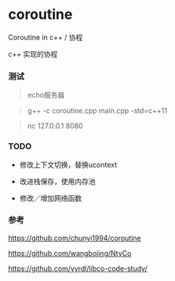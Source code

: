 # coroutine
Coroutine in c++ / 协程

c++ 实现的协程

### 测试 

> echo服务器 

> g++ -c coroutine.cpp main.cpp -std=c++11

> nc 127.0.0.1 8080

### TODO

- 修改上下文切换，替换ucontext

- 改进栈保存，使用内存池

- 修改／增加网络函数


### 参考

https://github.com/chunyi1994/coroutine 

https://github.com/wangbojing/NtyCo

https://github.com/yyrdl/libco-code-study/

